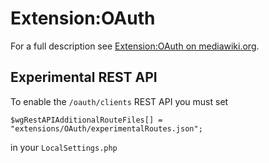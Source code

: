 # Extension:OAuth

For a full description see [Extension:OAuth on mediawiki.org](https://www.mediawiki.org/wiki/Extension:OAuth).

## Experimental REST API

To enable the `/oauth/clients` REST API you must set

    $wgRestAPIAdditionalRouteFiles[] = "extensions/OAuth/experimentalRoutes.json";

in your `LocalSettings.php`
